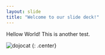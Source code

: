 ```yaml
---
layout: slide
title: "Welcome to our slide deck!"
---
```


Hellow World! This is another test.

![dojocat](https://octodex.github.com/images/dojocat.jpg)
{: .center}
